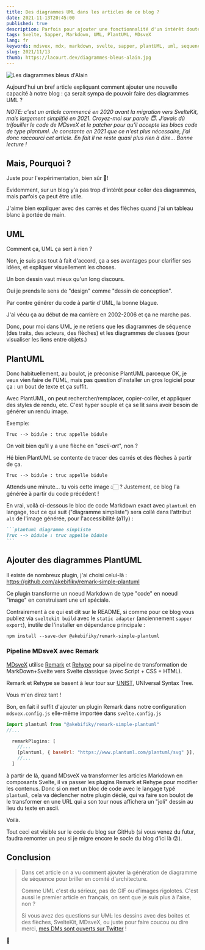 ```yaml
---
title: Des diagrammes UML dans les articles de ce blog ?
date: 2021-11-13T20:45:00
published: true
description: Parfois pour ajouter une fonctionnalité d'un intérêt douteux, on doit soulever le capot et aller bien loin ! Voyons cela ensemble...
tags: Svelte, Sapper, Markdown, UML, PlantUML, MDsveX
lang: fr
keywords: mdsvex, mdx, markdown, svelte, sapper, plantUML, uml, sequence diagram, class diagram, remark, rehype, unist
slug: 2021/11/13
thumb: https://lacourt.dev/diagrammes-bleus-alain.jpg
---
```


![Les diagrammes bleus d'Alain](/diagrammes-bleus-alain.jpg)

Aujourd'hui un bref article expliquant comment ajouter une nouvelle capacité à notre blog : ça serait sympa de pouvoir faire des diagrammes UML ?

_NOTE: c'est un article commencé en 2020 avant la migration vers SvelteKit, mais largement simplifié en 2021. Croyez-moi sur parole 😇. J'avais dû trifouiller le code de MDsveX et le patcher pour qu'il accepte les blocs code de type plantuml. Je constante en 2021 que ce n'est plus nécessaire, j'ai donc raccourci cet article. En fait il ne reste quasi plus rien à dire... Bonne lecture !_

## Mais, Pourquoi ?

Juste pour l'expérimentation, bien sûr 🤣!

Evidemment, sur un blog y'a pas trop d'intérêt pour coller des diagrammes, mais parfois ça peut être utile.

J'aime bien expliquer avec des carrés et des flèches quand j'ai un tableau blanc à portée de main.

## UML 

Comment ça, UML ça sert à rien ?

Non, je suis pas tout à fait d'accord, ça a ses avantages pour clarifier ses idées, et expliquer visuellement les choses.

Un bon dessin vaut mieux qu'un long discours.

Oui je prends le sens de "design" comme "dessin de conception".

Par contre générer du code à partir d'UML, la bonne blague.

J'ai vécu ça au début de ma carrière en 2002-2006 et ça ne marche pas.

Donc, pour moi dans UML je ne retiens que les diagrammes de séquence (des traits, des acteurs, des flèches) et les diagrammes de classes (pour visualiser les liens entre objets.)

## PlantUML

Donc habituellement, au boulot, je préconise PlantUML parceque OK, je veux vien faire de l'UML, mais pas question d'installer un gros logiciel pour ça : un bout de texte et ça suffit.

Avec PlantUML, on peut rechercher/remplacer, copier-coller, et appliquer des styles de rendu, etc. C'est hyper souple et ça se lit sans avoir besoin de générer un rendu image.

Exemple: 

```
Truc --> bidule : truc appelle bidule
```

On voit bien qu'il y a une flèche en "_ascii-art_", non ? 

Hé bien PlantUML se contente de tracer des carrés et des flèches à partir de ça.

```plantuml diagramme simpliste
Truc --> bidule : truc appelle bidule
```

Attends une minute... tu vois cette image 👆🏻 ? Justement, ce blog l'a générée à partir du code précédent !

En vrai, voilà ci-dessous le bloc de code Markdown exact avec `plantuml` en langage, tout ce qui suit ("diagramme simpliste") sera collé dans l'attribut `alt` de l'image générée, pour l'accessibilité (a11y) :

````md exemple de code markdown pour un diagramme PlantUML
```plantuml diagramme simpliste
Truc --> bidule : truc appelle bidule
```
````

## Ajouter des diagrammes PlantUML 

Il existe de nombreux plugin, j'ai choisi celui-là : https://github.com/akebifiky/remark-simple-plantuml

Ce plugin transforme un noeud Markdown de type "code" en noeud "image" en construisant une url spéciale.

Contrairement à ce qui est dit sur le README, si comme pour ce blog vous publiez via `sveltekit build` avec le `static adapter` (anciennement `sapper export`), inutile de l'installer en dépendance principale : 

`npm install --save-dev @akebifiky/remark-simple-plantuml`

### Pipeline MDsveX avec Remark

[MDsveX](https://mdsvex.com) utilise [Remark](https://github.com/remarkjs/remark) et [Rehype](https://github.com/rehypejs/rehype) pour sa pipeline de transformation de MarkDown+Svelte vers Svelte classique (avec Script + CSS + HTML).

Remark et Rehype se basent à leur tour sur [UNIST](https://github.com/syntax-tree/unist), UNIversal Syntax Tree.

Vous m'en direz tant !

Bon, en fait il suffit d'ajouter un plugin Remark dans notre configuration `mdsvex.config.js` elle-même importée dans `svelte.config.js`

```js
import plantuml from "@akebifiky/remark-simple-plantuml"
//...

  remarkPlugins: [
    //...
    [plantuml, { baseUrl: "https://www.plantuml.com/plantuml/svg" }],
    //...
  ]
```

à partir de là, quand MDsveX va transformer les articles Markdown en composants Svelte, il va passer les plugins Remark et Rehype pour modifier les contenus. Donc si on met un bloc de code avec le langage typé `plantuml`, cela va déclencher notre plugin dédié, qui va faire son boulot de le transformer en une URL qui a son tour nous affichera un "joli" dessin au lieu du texte en ascii.

Voilà.

Tout ceci est visible sur le code du blog sur GitHub (si vous venez du futur, faudra remonter un peu si je migre encore le socle du blog d'ici là 😜).

## Conclusion

> Dans cet article on a vu comment ajouter la génération de diagramme de séquence pour briller en comité d'architecture.
>
> Comme UML c'est du sérieux, pas de GIF ou d'images rigolotes. C'est aussi le premier article en français, on sent que je suis plus à l'aise, non ?
>
> Si vous avez des questions sur ~~UML~~ les dessins avec des boites et des flèches, SvelteKit, MDsveX, ou juste pour faire coucou ou dire merci, [mes DMs sont ouverts sur Twitter](https://twitter.com/doppelganger9) !

👋
